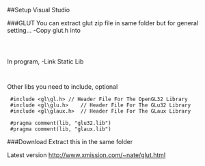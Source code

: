 
##Setup Visual Studio

###GLUT
You can extract glut zip file in same folder but for general setting...
-Copy glut.h into
```opengl
 ```
```opengl
 ```
```opengl
 ```
In program,
-Link Static Lib
```opengl
 ```
```opengl
 ```
Other libs you need to include, optional
```opengl
 #include <gl\gl.h>	// Header File For The OpenGL32 Library
 #include <gl\glu.h>	// Header File For The GLu32 Library
 #include <gl\glaux.h>	// Header File For The GLaux Library
 ```
```opengl
 #pragma comment(lib, "glu32.lib")
 #pragma comment(lib, "glaux.lib")
 ```
###Download
Extract this in the same folder

Latest version
http://www.xmission.com/~nate/glut.html




